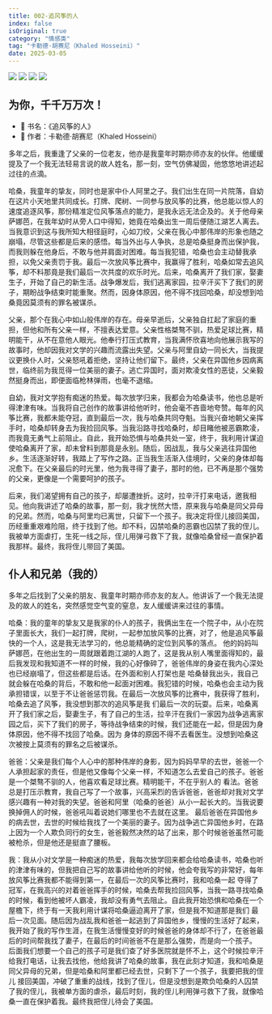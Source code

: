 ```yaml
---
title: 002-追风筝的人
index: false
isOriginal: true
category: "情感类"
tag: "卡勒德·胡赛尼（Khaled Hosseini）"
date: 2025-03-05
---
```


![](./追风筝的人/追风筝的人.png)
![](./追风筝的人/002.png)
![](./追风筝的人/001.png)
![](./追风筝的人/007.png)
## 为你，千千万万次！

- 📖 书名：《追风筝的人》
- 🧑‍ 作者：卡勒德·胡赛尼（Khaled Hosseini）

多年之后，我重逢了父亲的一位老友，他亦是我童年时期亦师亦友的伙伴。他缓缓提及了一个我无法轻易言说的故人姓名，那一刻，空气仿佛凝固，他悠悠地讲述起过往的点滴。

哈桑，我童年的挚友，同时也是家中仆人阿里之子。我们出生在同一片院落，自幼在这片小天地里共同成长。打牌、爬树、一同参与放风筝的比赛，他总能以惊人的速度追逐风筝，那份精准定位风筝落点的能力，是我永远无法企及的。关于他母亲萨娜芭，在我年幼时从旁人口中得知，她竟在哈桑出生一周后便随江湖艺人离去。当我意识到这与我所知大相径庭时，心如刀绞，父亲在我心中那伟岸的形象也随之崩塌，尽管这些都是后来的感悟。每当外出与人争执，总是哈桑挺身而出保护我，而我则躲在他身后，不敢与他并肩面对困难。每当我犯错，哈桑也会主动替我承担，以免父亲责罚于我。最后一次放风筝比赛中，我赢得了胜利，哈桑如常去追风筝，却不料那竟是我们最后一次共度的欢乐时光。后来，哈桑离开了我们家，娶妻生子，开始了自己的新生活。战争爆发后，我们逃离家园，拉辛汗买下了我们的房子，期盼战争结束时能重聚。然而，因身体原因，他不得不找回哈桑，却没想到哈桑竟因莫须有的罪名被谋杀。

父亲，那个在我心中如山般伟岸的存在。母亲早逝后，父亲独自扛起了家庭的重担，但他和所有父亲一样，不擅表达爱意。父亲性格桀骜不驯，热爱足球比赛，精明能干，从不在意他人眼光。他奉行打压式教育，当我满怀欣喜地向他展示我写的故事时，他却因我对文学的兴趣而流露出失望。父亲与阿里自幼一同长大，当我提议更换仆人时，父亲怒吼着拒绝，坚持让他们留下。最终，父亲在异国他乡因病离世，临终前为我觅得一位美丽的妻子。逃亡异国时，面对欺凌女性的恶徒，父亲毅然挺身而出，即便面临枪林弹雨，也毫不退缩。

自幼，我对文学抱有痴迷的热爱。每次放学归来，我都会为哈桑读书，他也总是听得津津有味。当我将自己创作的故事讲给他听时，他会毫不吝啬地夸赞。每年的风筝比赛，我都未能夺冠，直到最后一次，我与哈桑共同夺魁。当我兴奋地朝父亲挥手时，哈桑却转身去为我捡回风筝。当我沿路寻找哈桑时，却目睹他被恶霸欺凌，而我竟无勇气上前阻止。自此，我开始恐惧与哈桑共处一室，终于，我利用计谋迫使哈桑离开了家，却未曾料到那竟是永别。随后，因战乱，我与父亲逃往异国他乡。生活逐渐好转，我踏上了写作之路。正当我生活渐入佳境时，父亲的身体却每况愈下。在父亲最后的时光里，他为我寻得了妻子，那时的他，已不再是那个强势的父亲，更像是一个需要呵护的孩子。

后来，我们渴望拥有自己的孩子，却屡遭挫折。这时，拉辛汗打来电话，邀我相见。他向我讲述了哈桑的故事，那一刻，我才恍然大悟，原来我与哈桑是同父异母的兄弟。然而，哈桑与阿里均已离世，只留下一个孩子。我决定将侄儿接回美国，历经重重艰难险阻，终于找到了他。却不料，囚禁哈桑的恶霸也囚禁了我的侄儿。我被单方面虐打，生死一线之际，侄儿用弹弓救下了我，就像哈桑曾经一直保护着我那样。最终，我将侄儿带回了美国。


## 仆人和兄弟（我的）

多年之后找到了父亲的朋友、我童年时期亦师亦友的友人。他讲诉了一个我无法提及的故人的姓名，突然感觉空气变的窒息，友人缓缓讲来过往的事情。

哈桑：我的童年的挚友又是我家的仆人的孩子，我俩出生在一个院子中，从小在院子里面长大，我们一起打牌，爬树，一起参加放风筝的比赛，对了，他是追风筝最快的一个人，这是我无法学习的，他总能精确的定位到风筝的落点。
他的妈妈叫萨娜芭，在他出生的一周就跟着跑江湖的人跑了，这是我从别人嘴里面得知的，最后我发现和我知道不一样的时候，我的心好像碎了，爸爸伟岸的身姿在我内心深处也已经崩塌了，但这些都是后话。在外面和别人打架也是
哈桑替我出头，我自己就会躲在哈桑的背后，不敢和他一起面对困难。我犯错的时候，哈桑也会主动为我承担错误，以至于不让爸爸惩罚我。在最后一次放风筝的比赛中，我获得了胜利，哈桑去追了风筝，我没想到那次的追风筝是我
们最后一次的玩耍。后来，哈桑离开了我们家之后，娶妻生子，有了自己的生活，拉辛汗在我们一家因为战争逃离家园之后，买下了我们的房子，等待战争结束的时候，我们还能在一起，但是因为身体原因，他不得不找回了哈桑。因为
身体的原因不得不去看医生。没想到哈桑这次被按上莫须有的罪名之后被谋杀。

爸爸：父亲是我们每个人心中的那种伟岸的身影，因为妈妈早早的去世，爸爸一个人承担起家的责任，但是他又像每个父亲一样，不知道怎么去爱自己的孩子。爸爸是一个桀骜不驯的人，他喜欢看足球比赛。精明能干，不在乎别人的
看法。爸爸总是打压示教育，我自己写了一个故事，兴高采烈的告诉爸爸，爸爸却对我对文学感兴趣有一种对我的失望。爸爸和阿里（哈桑的爸爸）从小一起长大的。当我说要换掉佣人的时候，爸爸吼叫着说她们哪里也不去就在这里。
最后爸爸在异国他乡的病去世，去世的时候给我找了一个美丽的妻子。因为战争逃亡异国他乡时，在路上因为一个人欺负同行的女生，爸爸毅然决然的站了出来，那个时候爸爸虽然可能被枪杀，但是他还是挺直了腰板。

我：我从小对文学是一种痴迷的热爱，我每次放学回来都会给哈桑读书，哈桑也听的津津有味的，但我把自己写的故事讲给他听的时候，他会夸我写的非常好，每年放风筝比赛我都不能得到第一，在最后一次的风筝比赛时，我和哈桑一起
夺得了冠军，在我高兴的对着爸爸挥手的时候，哈桑去帮我捡回风筝，当我一路寻找哈桑的时候，看到他被坏人霸凌，我却没有勇气去阻止。自此我开始恐惧和哈桑在一个屋檐下，终于有一天我利用计谋将哈桑逼迫离开了家，但是我不知道那是我们
最后一次见面。随后因为战乱我和爸爸一起逃到了异国他乡，慢慢的生活好了起来，我开始了我的写作生涯，在我生活慢慢变好的时候爸爸的身体却不行了，在爸爸最后的时间帮我找了妻子，在最后的时间爸爸不在是那么强势，而是向一个孩子。
后面我们想要一个自己的孩子可是我们查了好多医院就是怀不上，这个时候拉辛汗给我打电话，让我去找他，他给我讲了哈桑的故事，我在此刻才知道，我和哈桑是同父异母的兄弟，但是哈桑和阿里都已经去世，只剩下了一个孩子，我要把我的侄儿
接回美国，冲破了重重的战线，找到了侄儿，但是没想到是欺负哈桑的人囚禁了我的侄儿，我被单方面的虐杀，最后时刻，我的侄儿利用弹弓救下了我，就像哈桑一直在保护着我。最终我把侄儿待会了美国。

